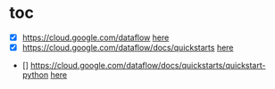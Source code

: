 # toc 
- [X] https://cloud.google.com/dataflow [here](./https:§§cloud.google.com§dataflow/readme.md)
- [X] https://cloud.google.com/dataflow/docs/quickstarts  [here](./https:§§cloud.google.com§dataflow§docs§quickstarts/readme.md)
- [] https://cloud.google.com/dataflow/docs/quickstarts/quickstart-python  [here](./https:§§cloud.google.com§dataflow§docs§quickstarts§quickstart-python/readme.md)





